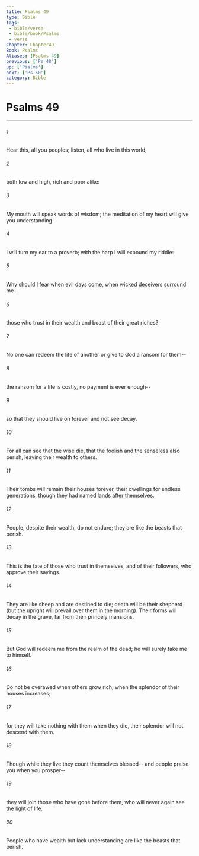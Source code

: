 ```yaml
---
title: Psalms 49
type: Bible
tags:
 - bible/verse
 - bible/book/Psalms
 - verse
Chapter: Chapter49
Book: Psalms
Aliases: [Psalms 49]
previous: ['Ps 48']
up: ['Psalms']
next: ['Ps 50']
category: Bible
---
```

# Psalms 49

***


###### 1 
Hear this, all you peoples; listen, all who live in this world, 

###### 2 
both low and high, rich and poor alike: 

###### 3 
My mouth will speak words of wisdom; the meditation of my heart will give you understanding. 

###### 4 
I will turn my ear to a proverb; with the harp I will expound my riddle: 

###### 5 
Why should I fear when evil days come, when wicked deceivers surround me-- 

###### 6 
those who trust in their wealth and boast of their great riches? 

###### 7 
No one can redeem the life of another or give to God a ransom for them-- 

###### 8 
the ransom for a life is costly, no payment is ever enough-- 

###### 9 
so that they should live on forever and not see decay. 

###### 10 
For all can see that the wise die, that the foolish and the senseless also perish, leaving their wealth to others. 

###### 11 
Their tombs will remain their houses forever, their dwellings for endless generations, though they had named lands after themselves. 

###### 12 
People, despite their wealth, do not endure; they are like the beasts that perish. 

###### 13 
This is the fate of those who trust in themselves, and of their followers, who approve their sayings. 

###### 14 
They are like sheep and are destined to die; death will be their shepherd (but the upright will prevail over them in the morning). Their forms will decay in the grave, far from their princely mansions. 

###### 15 
But God will redeem me from the realm of the dead; he will surely take me to himself. 

###### 16 
Do not be overawed when others grow rich, when the splendor of their houses increases; 

###### 17 
for they will take nothing with them when they die, their splendor will not descend with them. 

###### 18 
Though while they live they count themselves blessed-- and people praise you when you prosper-- 

###### 19 
they will join those who have gone before them, who will never again see the light of life. 

###### 20 
People who have wealth but lack understanding are like the beasts that perish. 
